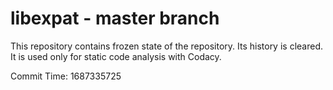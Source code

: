 # libexpat - master branch

This repository contains frozen state of the repository.
Its history is cleared. It is used only for static code
analysis with Codacy.

Commit Time: 1687335725